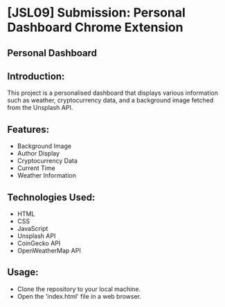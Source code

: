# [JSL09] Submission: Personal Dashboard Chrome Extension

## Personal Dashboard

## Introduction:
This project is a personalised dashboard that displays various information such as weather, cryptocurrency data, and a background image fetched from the Unsplash API.

## Features:
* Background Image
* Author Display
* Cryptocurrency Data
* Current Time
* Weather Information

## Technologies Used:
* HTML
* CSS
* JavaScript
* Unsplash API
* CoinGecko API
* OpenWeatherMap API

## Usage:
* Clone the repository to your local machine.
* Open the 'index.html' file in a web browser.

